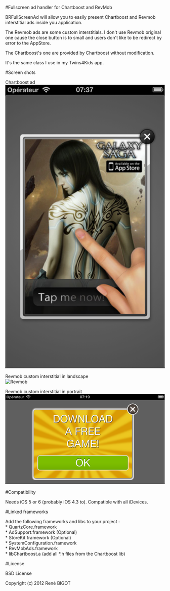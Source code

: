 #Fullscreen ad handler for Chartboost and RevMob

BRFullScreenAd will allow you to easily present Chartboost and Revmob interstitial ads inside you application.

The Revmob ads are some custom interstitials. I don't use Revmob original one cause the close button is to small and users don't like to be redirect by error to the AppStore.

The Chartboost's one are provided by Chartboost without modification.

It's the same class I use in my Twins4Kids app.

#Screen shots

Chartboost ad  
![Chartboost](https://github.com/renebigot/BRFullScreenAd/raw/master/screenshot1.png)

Revmob custom interstitial in landscape  
![Revmob](https://github.com/renebigot/BRFullScreenAd/raw/master/screenshot.png)

Revmob custom interstitial in portrait  
![Revmob](https://github.com/renebigot/BRFullScreenAd/raw/master/screenshot3.png)

#Compatibility

Needs iOS 5 or 6 (probably iOS 4.3 to). Compatible with all iDevices.

#Linked frameworks

Add the following frameworks and libs to your project :  
    * QuartzCore.framework  
    * AdSupport.framework (Optional)  
    * StoreKit.framework (Optional)  
    * SystemConfiguration.framework  
    * RevMobAds.framework  
    * libChartboost.a (add all *.h files from the Chartboost lib)

#License

BSD License

Copyright (c) 2012 René BIGOT

